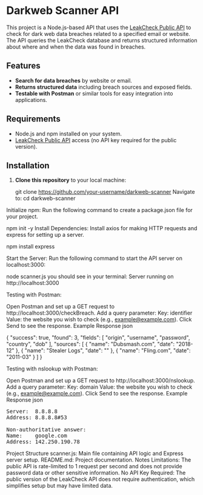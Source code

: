 # Darkweb Scanner API

This project is a Node.js-based API that uses the [LeakCheck Public API](https://wiki.leakcheck.io/en/api/public) to check for dark web data breaches related to a specified email or website. The API queries the LeakCheck database and returns structured information about where and when the data was found in breaches.

## Features

- **Search for data breaches** by website or email.
- **Returns structured data** including breach sources and exposed fields.
- **Testable with Postman** or similar tools for easy integration into applications.

## Requirements

- Node.js and npm installed on your system.
- [LeakCheck Public API](https://wiki.leakcheck.io/en/api/public) access (no API key required for the public version).

## Installation

1. **Clone this repository** to your local machine:
  
   git clone https://github.com/your-username/darkweb-scanner
Navigate to: cd darkweb-scanner

Initialize npm: Run the following command to create a package.json file for your project.

npm init -y
Install Dependencies: Install axios for making HTTP requests and express for setting up a server.

npm install express

Start the Server: Run the following command to start the API server on localhost:3000:

node scanner.js
you should see in your terminal: Server running on http://localhost:3000

Testing with Postman:

Open Postman and set up a GET request to http://localhost:3000/checkBreach.
Add a query parameter:
Key: identifier
Value: the website you wish to check (e.g., example@example.com).
Click Send to see the response.
Example Response
json

{
    "success": true,
    "found": 3,
    "fields": [
        "origin",
        "username",
        "password",
        "country",
        "dob"
    ],
    "sources": [
        { "name": "Dubsmash.com", "date": "2018-12" },
        { "name": "Stealer Logs", "date": "" },
        { "name": "Fling.com", "date": "2011-03" }
    ]
}



Testing with nslookup with Postman:

Open Postman and set up a GET request to http://localhost:3000/nslookup.
Add a query parameter:
Key: domain
Value: the website you wish to check (e.g., example@example.com).
Click Send to see the response.
Example Response
json

<pre>
Server:  8.8.8.8
Address: 8.8.8.8#53

Non-authoritative answer:
Name:    google.com
Address: 142.250.190.78
</pre>


Project Structure
scanner.js: Main file containing API logic and Express server setup.
README.md: Project documentation.
Notes
Limitations: The public API is rate-limited to 1 request per second and does not provide password data or other sensitive information.
No API Key Required: The public version of the LeakCheck API does not require authentication, which simplifies setup but may have limited data.